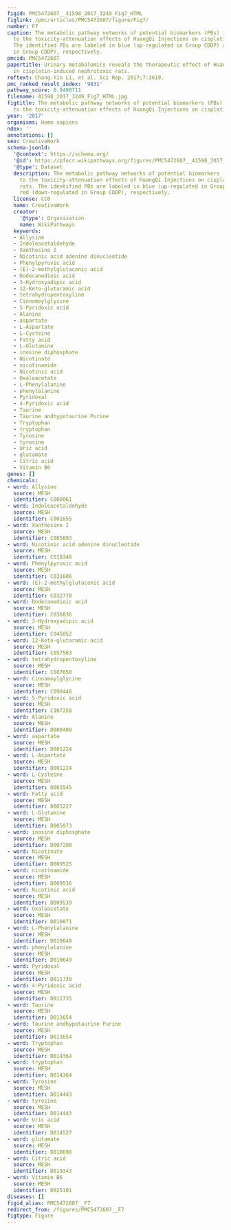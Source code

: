 ```yaml
---
figid: PMC5472607__41598_2017_3249_Fig7_HTML
figlink: /pmc/articles/PMC5472607/figure/Fig7/
number: F7
caption: The metabolic pathway networks of potential biomarkers (PBs) in response
  to the toxicity-attenuation effects of HuangQi Injections on cisplatin-exposed rats.
  The identified PBs are labeled in blue (up-regulated in Group CDDP) and red (down-regulated
  in Group CDDP), respectively.
pmcid: PMC5472607
papertitle: Urinary metabolomics reveals the therapeutic effect of HuangQi Injections
  in cisplatin-induced nephrotoxic rats.
reftext: Chang-Yin Li, et al. Sci Rep. 2017;7:3619.
pmc_ranked_result_index: '9831'
pathway_score: 0.9490711
filename: 41598_2017_3249_Fig7_HTML.jpg
figtitle: The metabolic pathway networks of potential biomarkers (PBs) in response
  to the toxicity-attenuation effects of HuangQi Injections on cisplatin-exposed rats
year: '2017'
organisms: Homo sapiens
ndex: ''
annotations: []
seo: CreativeWork
schema-jsonld:
  '@context': https://schema.org/
  '@id': https://pfocr.wikipathways.org/figures/PMC5472607__41598_2017_3249_Fig7_HTML.html
  '@type': Dataset
  description: The metabolic pathway networks of potential biomarkers (PBs) in response
    to the toxicity-attenuation effects of HuangQi Injections on cisplatin-exposed
    rats. The identified PBs are labeled in blue (up-regulated in Group CDDP) and
    red (down-regulated in Group CDDP), respectively.
  license: CC0
  name: CreativeWork
  creator:
    '@type': Organization
    name: WikiPathways
  keywords:
  - Allysine
  - Indoleacetaldehyde
  - Xanthosine I
  - Nicotinic acid adenine dinucleotide
  - Phenylpyruvic acid
  - (E)-2-methylglutaconic acid
  - Dodecanedioic acid
  - 3-Hydroxyadipic acid
  - 12-Keto-glutaramic acid
  - tetrahydropentoxyline
  - Cinnamoylglycine
  - 5-Pyridoxic acid
  - Alanine
  - aspartate
  - L-Aspartate
  - L-Cysteine
  - Fatty acid
  - L-Glutamine
  - inosine diphosphate
  - Nicotinate
  - nicotinamide
  - Nicotinic acid
  - Oxaloacetate
  - L-Phenylalanine
  - phenylalanine
  - Pyridoxal
  - 4-Pyridoxic acid
  - Taurine
  - Taurine andhypotaurine Purine
  - Tryptophan
  - tryptophan
  - Tyrosine
  - tyrosine
  - Uric acid
  - glutamate
  - Citric acid
  - Vitamin B6
genes: []
chemicals:
- word: Allysine
  source: MESH
  identifier: C000061
- word: Indoleacetaldehyde
  source: MESH
  identifier: C001655
- word: Xanthosine I
  source: MESH
  identifier: C005893
- word: Nicotinic acid adenine dinucleotide
  source: MESH
  identifier: C018348
- word: Phenylpyruvic acid
  source: MESH
  identifier: C031606
- word: (E)-2-methylglutaconic acid
  source: MESH
  identifier: C032770
- word: Dodecanedioic acid
  source: MESH
  identifier: C036836
- word: 3-Hydroxyadipic acid
  source: MESH
  identifier: C045052
- word: 12-Keto-glutaramic acid
  source: MESH
  identifier: C057563
- word: tetrahydropentoxyline
  source: MESH
  identifier: C087650
- word: Cinnamoylglycine
  source: MESH
  identifier: C090448
- word: 5-Pyridoxic acid
  source: MESH
  identifier: C107258
- word: Alanine
  source: MESH
  identifier: D000409
- word: aspartate
  source: MESH
  identifier: D001224
- word: L-Aspartate
  source: MESH
  identifier: D001224
- word: L-Cysteine
  source: MESH
  identifier: D003545
- word: Fatty acid
  source: MESH
  identifier: D005227
- word: L-Glutamine
  source: MESH
  identifier: D005973
- word: inosine diphosphate
  source: MESH
  identifier: D007290
- word: Nicotinate
  source: MESH
  identifier: D009525
- word: nicotinamide
  source: MESH
  identifier: D009536
- word: Nicotinic acid
  source: MESH
  identifier: D009539
- word: Oxaloacetate
  source: MESH
  identifier: D010071
- word: L-Phenylalanine
  source: MESH
  identifier: D010649
- word: phenylalanine
  source: MESH
  identifier: D010649
- word: Pyridoxal
  source: MESH
  identifier: D011730
- word: 4-Pyridoxic acid
  source: MESH
  identifier: D011735
- word: Taurine
  source: MESH
  identifier: D013654
- word: Taurine andhypotaurine Purine
  source: MESH
  identifier: D013654
- word: Tryptophan
  source: MESH
  identifier: D014364
- word: tryptophan
  source: MESH
  identifier: D014364
- word: Tyrosine
  source: MESH
  identifier: D014443
- word: tyrosine
  source: MESH
  identifier: D014443
- word: Uric acid
  source: MESH
  identifier: D014527
- word: glutamate
  source: MESH
  identifier: D018698
- word: Citric acid
  source: MESH
  identifier: D019343
- word: Vitamin B6
  source: MESH
  identifier: D025101
diseases: []
figid_alias: PMC5472607__F7
redirect_from: /figures/PMC5472607__F7
figtype: Figure
---
```

